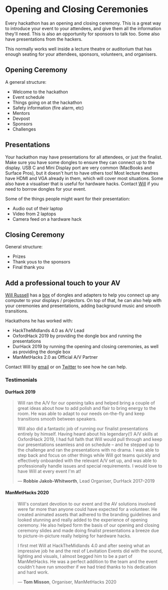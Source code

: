 # Opening and Closing Ceremonies

Every hackathon has an opening and closing ceremony. This is a great way to introduce your event to your attendees, and give them all the information they'll need. This is also an opportunity for sponsors to talk too. Some also have presentations from the hackers. 

This normally works well inside a lecture theatre or auditorium that has enough seating for your attendees, sponsors, volunteers, and organisers.

## Opening Ceremony

A general structure:

* Welcome to the hackathon
* Event schedule
* Things going on at the hackathon
* Safety information (fire alarm, etc)
* Mentors
* Devpost
* Sponsors
* Challenges

## Presentations

Your hackathon may have presentations for all attendees, or just the finalist. Make sure you have some dongles to ensure they can connect up to the display. USB C and Mini Display port are very common (MacBooks and Surface Pros), but it doesn't hurt to have others too! Most lecture theatres have HDMI and VGA already in them, which will cover most situations. Some also have a visualiser that is useful for hardware hacks. Contact [Will](/organise/help/share/) if you need to borrow dongles for your event.

Some of the things people might want for their presentation:

* Audio out of their laptop
* Video from 2 laptops
* Camera feed on a hardware hack

## Closing Ceremony

General structure:

* Prizes
* Thank yous to the sponsors
* Final thank you

## Add a professional touch to your AV

[Will Russell](https://twitter.com/wrussell1999) has a [box](/organise/help/share) of dongles and adapters to help you connect up any computer to your displays / projectors. 
On top of that, he can also help with your ceremonies and presentations, adding background music and smooth transitions.

Hackathons he has worked with:

* HackTheMidlands 4.0 as A/V Lead
* OxfordHack 2019 by providing the dongle box and running the presentations
* DurHack 2019 by running the opening and closing ceremonies, as well as providing the dongle box
* ManMetHacks 2.0 as Official A/V Partner

Contact Will by [email](mailto:will@will-russell.com) or on [Twitter](https://twitter.com/wrussell1999) to see how he can help.

### Testimonials 

#### DurHack 2019

> Will ran the A/V for our opening talks and helped bring a couple of great ideas about how to add polish and flair to
> bring energy to the room. He was able to adapt to our needs on-the-fly and keep transitions smooth between speakers.
>
> Will also did a fantastic job of running our finalist presentations entirely by himself. Having heard about his
> legendary(!) A/V skills at OxfordHack 2019, I had full faith that Will would pull through and keep our presentations
> seamless and on schedule – and he stepped up to the challenge and ran the presentations with no drama. I was able to
> step back and focus on other things while Will got teams quickly and effectively onboarded with the relevant A/V set
> up, and was able to professionally handle issues and special requirements. I would love to have Will at every event
> I'm at!
> 
> — **Robbie Jakob-Whitworth**, Lead Organiser, DurHack 2017–2019

#### ManMetHacks 2020

> Will's constant devotion to our event and the AV solutions involved were far more than anyone could have expected 
> for a volunteer. He created animated assets that adhered to the branding guidelines and looked stunning and really added 
> to the experience of opening ceremony. He also helped form the basis of our opening and closing ceremony slides and made 
> doing finalist presentations a breeze due to picture-in-picture really helping for hardware hacks. 
>
> I first met Will at HackTheMidlands 4.0 and after seeing what an impressive job he and the rest of Levitation Events did 
> with the sound, lighting and visuals, I almost begged him to be a part of ManMetHacks. He was a perfect addition to the team 
> and the event couldn't have run smoother if we had tried thanks to his dedication and hard work. 
> 
> — **Tom Misson**, Organiser,  ManMetHacks 2020
